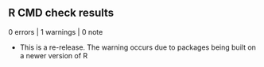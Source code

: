 ## R CMD check results

0 errors | 1 warnings | 0 note

* This is a re-release. The warning occurs due to packages being built on a newer version of R
